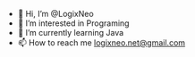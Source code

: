 - 👋 Hi, I’m @LogixNeo
- 👀 I’m interested in Programing
- 🌱 I’m currently learning Java
- 📫 How to reach me logixneo.net@gmail.com

<!---
LogixNeo/LogixNeo is a ✨ special ✨ repository because its `README.md` (this file) appears on your GitHub profile.
You can click the Preview link to take a look at your changes.
--->
